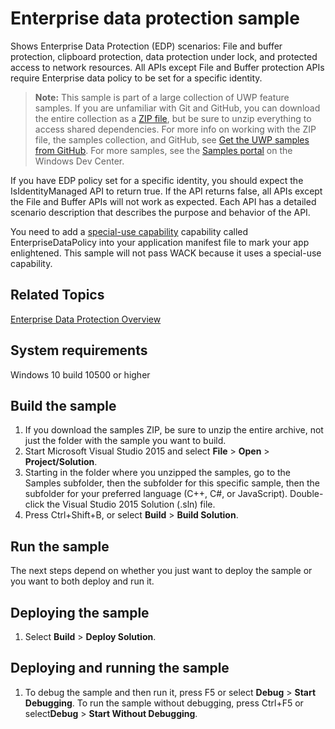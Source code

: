 <!---
  category: IdentitySecurityAndEncryption
  samplefwlink: http://go.microsoft.com/fwlink/p/?LinkId=620031
--->

# Enterprise data protection sample

Shows Enterprise Data Protection (EDP) scenarios: File and buffer protection, clipboard protection,
data protection under lock, and protected access to network resources.
All APIs except File and Buffer protection APIs require Enterprise data policy to be set for a specific identity.

> **Note:** This sample is part of a large collection of UWP feature samples. 
> If you are unfamiliar with Git and GitHub, you can download the entire collection as a 
> [ZIP file](https://github.com/Microsoft/Windows-universal-samples/archive/master.zip), but be 
> sure to unzip everything to access shared dependencies. For more info on working with the ZIP file, 
> the samples collection, and GitHub, see [Get the UWP samples from GitHub](https://aka.ms/ovu2uq). 
> For more samples, see the [Samples portal](https://aka.ms/winsamples) on the Windows Dev Center. 

If you have EDP policy set for a specific identity, you should expect the IsIdentityManaged API to return true. If the API returns false, all APIs except the File and Buffer APIs will not work as expected. Each API has a detailed scenario description that describes the purpose and behavior of the API.

You need to add a [special-use capability](https://msdn.microsoft.com/library/windows/apps/mt270968#special_and_restricted_capabilities)
capability called EnterpriseDataPolicy into your application manifest file to mark your app enlightened.
This sample will not pass WACK because it uses a special-use capability.

## Related Topics

[Enterprise Data Protection Overview](https://msdn.microsoft.com/library/Dn985838.aspx)  

## System requirements

Windows 10 build 10500 or higher

## Build the sample

1. If you download the samples ZIP, be sure to unzip the entire archive, not just the folder with the sample you want to build. 
2. Start Microsoft Visual Studio 2015 and select **File** \> **Open** \> **Project/Solution**.
3. Starting in the folder where you unzipped the samples, go to the Samples subfolder, then the subfolder for this specific sample, then the subfolder for your preferred language (C++, C#, or JavaScript). Double-click the Visual Studio 2015 Solution (.sln) file.
4. Press Ctrl+Shift+B, or select **Build** \> **Build Solution**.

## Run the sample

The next steps depend on whether you just want to deploy the sample or you want to both deploy and run it.

## Deploying the sample

1.  Select **Build** \> **Deploy Solution**.

## Deploying and running the sample

1.  To debug the sample and then run it, press F5 or select **Debug** \> **Start Debugging**. To run the sample without debugging, press Ctrl+F5 or select**Debug** \> **Start Without Debugging**.

